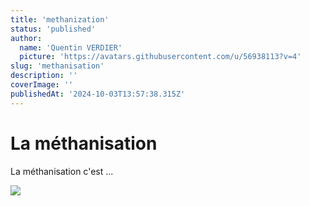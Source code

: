 ```yaml
---
title: 'methanization'
status: 'published'
author:
  name: 'Quentin VERDIER'
  picture: 'https://avatars.githubusercontent.com/u/56938113?v=4'
slug: 'methanisation'
description: ''
coverImage: ''
publishedAt: '2024-10-03T13:57:38.315Z'
---
```


# La méthanisation

La méthanisation c'est ...

![](https://encrypted-tbn0.gstatic.com/images?q=tbn:ANd9GcS3DKAtU-NgOC8IBzU8eyh0Pdss8WbGmiKTEw&s)
